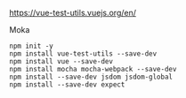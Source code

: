 https://vue-test-utils.vuejs.org/en/

Moka

```
npm init -y 
npm install vue-test-utils --save-dev
npm install vue --save-dev
npm install mocha mocha-webpack --save-dev
npm install --save-dev jsdom jsdom-global
npm install --save-dev expect
```
